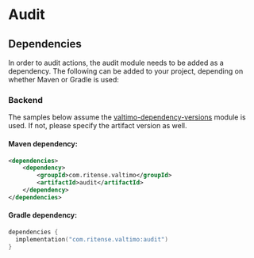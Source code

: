 # Audit

## Dependencies

In order to audit actions, the audit module needs to be added as a dependency. The
following can be added to your project, depending on whether Maven or Gradle is used:

### Backend
The samples below assume the [valtimo-dependency-versions](valtimo-dependency-versions.md) module is used.
If not, please specify the artifact version as well.

#### Maven dependency:
```xml
<dependencies>
    <dependency>
        <groupId>com.ritense.valtimo</groupId>
        <artifactId>audit</artifactId>
    </dependency>
</dependencies>
```

#### Gradle dependency:
```kotlin
dependencies {
  implementation("com.ritense.valtimo:audit")
}
```


